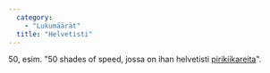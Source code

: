 ```yaml
---
  category: 
    - "Lukumäärät"
  title: "Helvetisti"
---
```

50, esim. "50 shades of speed, jossa on ihan helvetisti [pirikiikareita](pirikiikarit)".